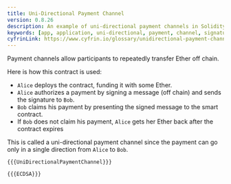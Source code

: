 ```yaml
---
title: Uni-Directional Payment Channel
version: 0.8.26
description: An example of uni-directional payment channels in Solidity
keywords: [app, application, uni-directional, payment, channel, signature, cryptography]
cyfrinLink: https://www.cyfrin.io/glossary/unidirectional-payment-channel-solidity-code-example
---
```


Payment channels allow participants to repeatedly transfer Ether off chain.

Here is how this contract is used:

- `Alice` deploys the contract, funding it with some Ether.
- `Alice` authorizes a payment by signing a message (off chain) and sends the signature to `Bob`.
- `Bob` claims his payment by presenting the signed message to the smart contract.
- If `Bob` does not claim his payment, `Alice` gets her Ether back after the contract expires

This is called a uni-directional payment channel since the payment can go only in a single direction from `Alice` to `Bob`.

```solidity
{{{UniDirectionalPaymentChannel}}}
```

```solidity
{{{ECDSA}}}
```

